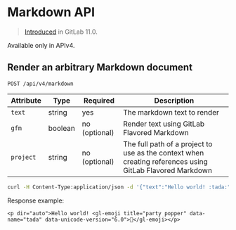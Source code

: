 # Markdown API

> [Introduced][ce-18926] in GitLab 11.0.

Available only in APIv4.

## Render an arbitrary Markdown document

```
POST /api/v4/markdown
```

| Attribute | Type    | Required      | Description                                |
| --------- | ------- | ------------- | ------------------------------------------ |
| `text`    | string  | yes           | The markdown text to render                |
| `gfm`     | boolean | no (optional) | Render text using GitLab Flavored Markdown |
| `project` | string  | no (optional) | The full path of a project to use as the context when creating references using GitLab Flavored Markdown |

```bash
curl -H Content-Type:application/json -d '{"text":"Hello world! :tada:", "gfm":true, "project":"group_example/project_example"}' https://gitlab.example.com/api/v4/markdown
```

Response example:

```
<p dir="auto">Hello world! <gl-emoji title="party popper" data-name="tada" data-unicode-version="6.0">🎉</gl-emoji></p>
```

[ce-18926]: https://gitlab.com/gitlab-org/gitlab-ce/merge_requests/18926

